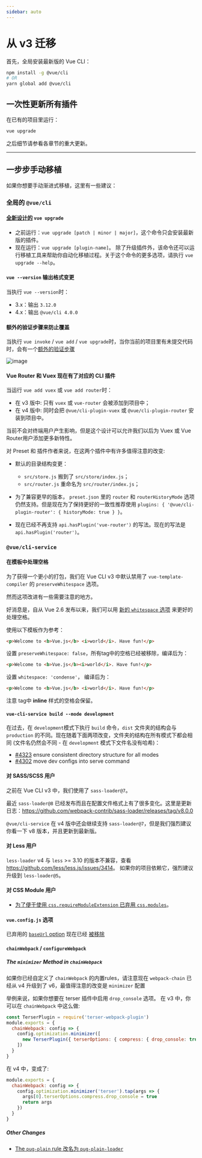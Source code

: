 ```yaml
---
sidebar: auto
---
```


# 从 v3 迁移

首先，全局安装最新版的 Vue CLI：

```sh
npm install -g @vue/cli
# OR
yarn global add @vue/cli
```

## 一次性更新所有插件

在已有的项目里运行：

```sh
vue upgrade
```

之后细节请参看各章节的重大更新。

------

## 一步步手动移植

如果你想要手动渐进式移植，这里有一些建议：

### 全局的 `@vue/cli`

#### [全新设计的](https://github.com/vuejs/vue-cli/pull/4090) `vue upgrade`

- 之前运行：`vue upgrade [patch | minor | major]`，这个命令只会安装最新版的插件。
- 现在运行：`vue upgrade [plugin-name]`。 除了升级插件外，该命令还可以运行移植工具来帮助你自动化移植过程。关于这个命令的更多选项，请执行 `vue upgrade --help`。

#### `vue --version` 输出格式变更

当执行 `vue --version`时：

- 3.x：输出 `3.12.0`
- 4.x：输出 `@vue/cli 4.0.0`

#### 额外的验证步骤来防止覆盖

当执行 `vue invoke` / `vue add` / `vue upgrade`时，当你当前的项目里有未提交代码时，会有一个[额外的验证步骤](https://github.com/vuejs/vue-cli/pull/4275)

![image](https://user-images.githubusercontent.com/3277634/65588457-23db5a80-dfba-11e9-9899-9dd72efc111e.png)

#### Vue Router 和 Vuex 现在有了对应的 CLI 插件

当运行 `vue add vuex` 或 `vue add router`时：

- 在 v3 版中: 只有 `vuex` 或 `vue-router` 会被添加到项目中；
- 在 v4 版中: 同时会把 `@vue/cli-plugin-vuex` 或 `@vue/cli-plugin-router` 安装到项目中。

当前不会对终端用户产生影响，但是这个设计可以允许我们以后为 Vuex 或 Vue Router用户添加更多新特性。

对 Preset 和 插件作者来说，在这两个插件中有许多值得注意的改变:

- 默认的目录结构变更：
  - `src/store.js` 搬到了 `src/store/index.js`；
  - `src/router.js` 重命名为 `src/router/index.js`；
- 为了兼容更早的版本， `preset.json` 里的 `router` 和 `routerHistoryMode` 选项仍然支持。但是现在为了保持更好的一致性推荐使用 `plugins: { '@vue/cli-plugin-router': { historyMode: true } }`。

- 现在已经不再支持 `api.hasPlugin('vue-router')` 的写法。现在的写法是 `api.hasPlugin('router')`。

### `@vue/cli-service`

#### 在模板中处理空格

为了获得一个更小的打包，我们在 Vue CLI v3 中默认禁用了 `vue-template-compiler` 的 `preserveWhitespace` 选项。

然而这项改进有一些需要注意的地方。

好消息是，自从 Vue 2.6 发布以来，我们可以用 [新的 `whitespace` 选项](https://github.com/vuejs/vue/issues/9208#issuecomment-450012518) 来更好的处理空格。

使用以下模板作为参考：

```html
<p>Welcome to <b>Vue.js</b> <i>world</i>. Have fun!</p>
```
设置 `preserveWhitespace: false`，所有tag中的空格已经被移除，编译后为：

```html
<p>Welcome to <b>Vue.js</b><i>world</i>. Have fun!</p>
```
设置 `whitespace: 'condense'`， 编译后为：

```html
<p>Welcome to <b>Vue.js</b> <i>world</i>. Have fun!</p>
```

注意 tag中 **inline** 样式的空格会保留。

#### `vue-cli-service build --mode development`

在过去，在 `development`模式下执行 `build` 命令，`dist` 文件夹的结构会与 `production` 的不同。现在随着下面两项改变，文件夹的结构在所有模式下都会相同 (文件名仍然会不同 - 在 `development` 模式下文件名没有哈希)：

- [#4323](https://github.com/vuejs/vue-cli/pull/4323) ensure consistent directory structure for all modes
- [#4302](https://github.com/vuejs/vue-cli/pull/4302) move dev configs into serve command

#### 对 SASS/SCSS 用户

之前在 Vue CLI v3 中，我们使用了 `sass-loader@7`。

最近 `sass-loader@8` 已经发布而且在配置文件格式上有了很多变化。这里是更新日志：<https://github.com/webpack-contrib/sass-loader/releases/tag/v8.0.0>

`@vue/cli-service` 在 v4 版中还会继续支持 `sass-loader@7`，但是我们强烈建议你看一下 v8 版本，并且更新到最新版。

#### 对 Less 用户

`less-loader` v4 与 `less` >= 3.10 的版本不兼容，查看<https://github.com/less/less.js/issues/3414>。
如果你的项目依赖它，强烈建议升级到 `less-loader@5`。

#### 对 CSS Module 用户

- [为了便于使用 `css.requireModuleExtension` 已弃用 `css.modules`](https://github.com/vuejs/vue-cli/pull/4387)。

#### `vue.config.js` 选项

已弃用的 [`baseUrl` option](https://cli.vuejs.org/config/#baseurl) 现在已经 [被移除](https://github.com/vuejs/vue-cli/pull/4388)

#### `chainWebpack` / `configureWebpack`

##### The `minimizer` Method in `chainWebpack`

如果你已经自定义了 `chainWebpack` 的内置rules，请注意现在 `webpack-chain` 已经从 v4 升级到了 v6，最值得注意的改变是 `minimizer` 配置

举例来说，如果你想要在 terser 插件中启用 `drop_console` 选项。
在 v3 中，你可以在 `chainWebpack` 中这么做:

```js
const TerserPlugin = require('terser-webpack-plugin')
module.exports = {
  chainWebpack: config => {
    config.optimization.minimizer([
      new TerserPlugin({ terserOptions: { compress: { drop_console: true } } })
    ])
  }
}
```

在 v4 中，变成了:

```js
module.exports = {
  chainWebpack: config => {
    config.optimization.minimizer('terser').tap(args => {
      args[0].terserOptions.compress.drop_console = true
      return args
    })
  }
}
```

##### Other Changes

- [The `pug-plain` rule 改名为 `pug-plain-loader`](https://github.com/vuejs/vue-cli/pull/4230)
